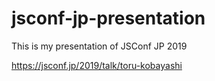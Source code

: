 # jsconf-jp-presentation
This is my presentation of JSConf JP 2019

https://jsconf.jp/2019/talk/toru-kobayashi
